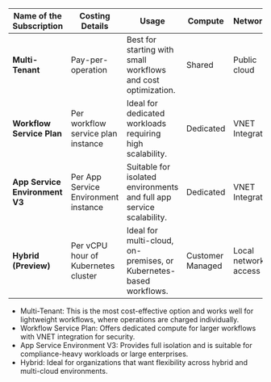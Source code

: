 | **Name of the Subscription**    | **Costing Details**                  | **Usage**                                                         | **Compute**        | **Networking**          | **Key Features**                                               |
|---------------------------------|---------------------------------------|-------------------------------------------------------------------|--------------------|-------------------------|----------------------------------------------------------------|
| **Multi-Tenant**                | Pay-per-operation                    | Best for starting with small workflows and cost optimization.     | Shared             | Public cloud            | Fully managed, low-cost entry point.                          |
| **Workflow Service Plan**       | Per workflow service plan instance   | Ideal for dedicated workloads requiring high scalability.          | Dedicated          | VNET Integration        | Single-tenant runtime with in-app connectors and scaling.     |
| **App Service Environment V3**  | Per App Service Environment instance | Suitable for isolated environments and full app service scalability. | Dedicated          | VNET Integration        | Full isolation with support for large-scale environments.     |
| **Hybrid (Preview)**            | Per vCPU hour of Kubernetes cluster  | Ideal for multi-cloud, on-premises, or Kubernetes-based workflows. | Customer Managed   | Local network access     | Kubernetes Event-Driven Autoscaling (KEDA) for high flexibility. |

- Multi-Tenant: This is the most cost-effective option and works well for lightweight workflows, where operations are charged individually.
- Workflow Service Plan: Offers dedicated compute for larger workflows with VNET integration for security.
- App Service Environment V3: Provides full isolation and is suitable for compliance-heavy workloads or large enterprises.
- Hybrid: Ideal for organizations that want flexibility across hybrid and multi-cloud environments.
